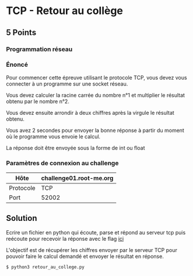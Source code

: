 # TCP - Retour au collège

## 5 Points

### Programmation réseau

### Énoncé

Pour commencer cette épreuve utilisant le protocole TCP, vous devez vous connecter à un programme sur une socket réseau.

Vous devez calculer la racine carrée du nombre n°1 et multiplier le résultat obtenu par le nombre n°2.

Vous devez ensuite arrondir à deux chiffres après la virgule le résultat obtenu.

Vous avez 2 secondes pour envoyer la bonne réponse à partir du moment où le programme vous envoie le calcul.

La réponse doit être envoyée sous la forme de int ou float

### Paramètres de connexion au challenge

| Hôte | challenge01.root-me.org |
| --- | --- |
| Protocole | TCP |
| Port | 52002 |

## Solution

Ecrire un fichier en python qui écoute, parse et répond au serveur tcp puis reécoute pour recevoir la réponse avec le flag [ici](./retour_au_coll%C3%A8ge.py)

L'objectif est de récupérer les chiffres envoyer par le serveur TCP pour pouvoir faire le calcul demandé et envoyer le résultat en réponse.

```
$ python3 retour_au_college.py
```